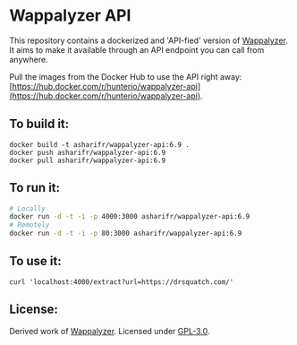 # Wappalyzer API

This repository contains a dockerized and 'API-fied' version of [Wappalyzer](https://github.com/AliasIO/Wappalyzer). It aims to make it available through an API endpoint you can call from anywhere.

Pull the images from the Docker Hub to use the API right away: [https://hub.docker.com/r/hunterio/wappalyzer-api](https://hub.docker.com/r/hunterio/wappalyzer-api).

## To build it:

```
docker build -t asharifr/wappalyzer-api:6.9 .
docker push asharifr/wappalyzer-api:6.9
docker pull asharifr/wappalyzer-api:6.9
```

## To run it:

```bash
# Locally
docker run -d -t -i -p 4000:3000 asharifr/wappalyzer-api:6.9
# Remotely
docker run -d -t -i -p 80:3000 asharifr/wappalyzer-api:6.9
```

## To use it:

```
curl 'localhost:4000/extract?url=https://drsquatch.com/'
```

## License:

Derived work of [Wappalyzer](https://github.com/AliasIO/Wappalyzer/).
Licensed under [GPL-3.0](https://opensource.org/licenses/GPL-3.0).
